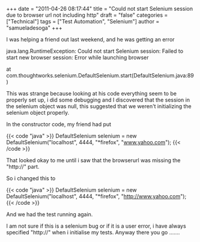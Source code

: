 +++
date = "2011-04-26 08:17:44"
title = "Could not start Selenium session due to browser url not including http"
draft = "false"
categories = ["Technical"]
tags = ["Test Automation", "Selenium"]
author = "samueladesoga"
+++

I was helping a friend out last weekend, and he was getting an error

java.lang.RuntimeException: Could not start Selenium session: Failed to start new browser session: Error while launching browser

at com.thoughtworks.selenium.DefaultSelenium.start(DefaultSelenium.java:89)

This was strange because looking at his code everything seem to be properly set up, i did some debugging and I discovered that the session in the selenium object was null, this suggested that we weren't initializing the selenium object properly.

In the constructor code, my friend had put

{{< code "java" >}}
DefaultSelenium selenium = new DefaultSelenium("localhost", 4444, "*firefox", "www.yahoo.com");
{{< /code >}}

That looked okay to me until i saw that the browserurl was missing the "http://" part.

So i changed this to

{{< code "java" >}}
DefaultSelenium selenium = new DefaultSelenium("localhost", 4444, "*firefox", "http://www.yahoo.com");
{{< /code >}}

And we had the test running again.

I am not sure if this is a selenium bug or if it is a user error, i have always specified "http://" when i initialise my tests. Anyway there you go .......